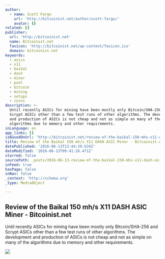 ```yaml
---
author:
  - name: Scott Fargo
    url: 'http://bitcoinist.net/author/scott-fargo/'
    avatar: {}
related: []
publisher:
  url: 'http://bitcoinist.net'
  name: Bitcoinist.net
  favicon: 'http://bitcoinist.net/wp-content/favicon.ico'
  domain: bitcoinist.net
keywords:
  - asics
  - x11
  - baikal
  - dash
  - miner
  - pool
  - bitcoin
  - mining
  - setups
  - coins
description: >-
  Until recently ASICs for mining have been mostly only Bitcoin/SHA-256 and
  Scrypt ASICs other than a few test runs of other algorithms. The development
  and production of ASICs is not cheap and not as simple on many of the
  algorithms due to memory and other requirements.
inLanguage: en
app_links: []
isBasedOnUrl: 'http://bitcoinist.net/review-of-the-baikal-150-mhs-x11-dash-asic-miner/'
title: Review of the Baikal 150 mh/s X11 DASH ASIC Miner - Bitcoinist.net
datePublished: '2016-06-13T13:44:29.634Z'
dateModified: '2016-06-13T09:41:26.471Z'
starred: false
sourcePath: _posts/2016-06-13-review-of-the-baikal-150-mhs-x11-dash-asic-miner-bitcoini.md
inFeed: true
hasPage: false
inNav: false
_context: 'http://schema.org'
_type: MediaObject

---
```

<article style=""><h1>Review of the Baikal 150 mh/s X11 DASH ASIC Miner - Bitcoinist.net</h1><p>Until recently ASICs for mining have been mostly only Bitcoin/SHA-256 and Scrypt ASICs other than a few test runs of other algorithms. The development and production of ASICs is not cheap and not as simple on many of the algorithms due to memory and other requirements.</p><img src="http://bitcoinist.net/wp-content/uploads/2016/06/Baikal-X11-150-mhs-ASIC.jpg" /></article>
